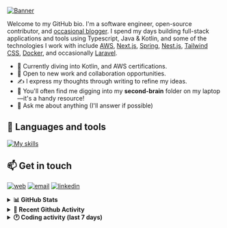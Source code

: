 [![Banner](https://raw.githubusercontent.com/wilfriedago/wilfriedago/main/assets/1.png)][website]

Welcome to my GitHub bio. I'm a software engineer, open-source contributor, and [occasional blogger][blog]. I spend my days building full-stack applications and tools using Typescript, Java & Kotlin, and some of the technologies I work with include [AWS](https://aws.amazon.com/fr/), [Next.js](https://nextjs.org/), [Spring](https://spring.io/), [Nest.js](https://nestjs.com/), [Tailwind CSS](https://github.com/tailwindlabs/tailwindcss), [Docker](https://www.docker.com/), and occasionally [Laravel](https://laravel.com/).

- 🔭 Currently diving into Kotlin, and AWS certifications.
- 👯 Open to new work and collaboration opportunities.
- ✍️ I express my thoughts through writing to refine my ideas.
- 🧠 You'll often find me digging into my **second-brain** folder on my laptop—it's a handy resource!
- 💬 Ask me about anything (I'll answer if possible)

## 🎨 Languages and tools

[![My skills](https://skillicons.dev/icons?i=typescript,js,nodejs,nest,java,kotlin,spring,python,fastapi,django,aws,docker,vscode,idea,tailwind&perline=15)](https://wilfriedago.dev/about#skills)

## 📫 Get in touch
[![web](https://img.shields.io/badge/WEBSITE-12100E?logo=google-earth&color=282A36)][website]
[![email](https://img.shields.io/badge/MAIL-12100E?logo=mailgun&color=282A36)][mail]
[![linkedin](https://img.shields.io/badge/LINKEDIN-12100E?logo=linkedin&color=282A36)][linkedin]


<details>
  <summary><b>📊 GitHub Stats</b></summary>
	<br/>
	<p align="left">
		<img width="49.5%" src="https://github-readme-stats.vercel.app/api?username=wilfriedago&show_icons=true&count_private=true&title_color=10b981&icon_color=10b981&theme=react&hide_border=true&rank_icon=github" />
		<img width="49.5%" src="https://streak-stats.demolab.com/?user=wilfriedago&hide_border=true&theme=react&ring=10b981&fire=fff&currStreakNum=fff&sideLabels=10b981&currStreakLabel=10b981&sideNums=fff" />
	</p>
</details>

<details>
  <summary><b>📅 Recent Github Activity</b></summary>
	<br>

<!--RECENT_ACTIVITY:last_update-->
Last Updated: Monday, December 9th, 2024, 4:19:00 AM
<!--RECENT_ACTIVITY:last_update_end-->

<!--RECENT_ACTIVITY:start-->
1. ⬆️ Pushed 1 commit(s) to [wilfriedago/dotfiles](https://github.com/wilfriedago/dotfiles)<br>
2. ⬆️ Pushed 5 commit(s) to [wilfriedago/skills-communicate-using-markdown](https://github.com/wilfriedago/skills-communicate-using-markdown)<br>
3. 🎉 Merged PR [#1](https://github.com/wilfriedago/skills-communicate-using-markdown/pull/1) in [wilfriedago/skills-communicate-using-markdown](https://github.com/wilfriedago/skills-communicate-using-markdown)<br>
4. ⬆️ Pushed 1 commit(s) to [wilfriedago/skills-communicate-using-markdown](https://github.com/wilfriedago/skills-communicate-using-markdown)<br>
5. 💪 Opened PR [#1](https://github.com/wilfriedago/skills-communicate-using-markdown/pull/1) in [wilfriedago/skills-communicate-using-markdown](https://github.com/wilfriedago/skills-communicate-using-markdown)<br>
<!--RECENT_ACTIVITY:end-->
</details>

<details>
  <summary><b>🕐 Coding activity (last 7 days)</b></summary>
	<br>

<!--START_SECTION:waka-->

```python
Total Time: 44 hrs 35 mins

Java                  12 hrs 11 mins  ██████▓░░░░░░░░░░░░░░░░░░   27.04 %
TypeScript            9 hrs 41 mins   █████▒░░░░░░░░░░░░░░░░░░░   21.49 %
JavaScript            6 hrs 16 mins   ███▒░░░░░░░░░░░░░░░░░░░░░   13.91 %
Docker                3 hrs 56 mins   ██▒░░░░░░░░░░░░░░░░░░░░░░   08.75 %
Bash                  1 hr 30 mins    █░░░░░░░░░░░░░░░░░░░░░░░░   03.35 %
Other                 28 mins         ▒░░░░░░░░░░░░░░░░░░░░░░░░   01.05 %
```

<!--END_SECTION:waka-->
</details>

[website]: https://wilfriedago.dev
[linkedin]: https://linkedin.com/in/wilfriedago
[blog]: https://wilfriedago.dev/blog
[mail]: mailto:me@wilfriedago.dev
